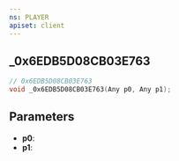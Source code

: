 ```yaml
---
ns: PLAYER
apiset: client
---
```

## _0x6EDB5D08CB03E763

```c
// 0x6EDB5D08CB03E763
void _0x6EDB5D08CB03E763(Any p0, Any p1);
```


## Parameters
* **p0**:
* **p1**: